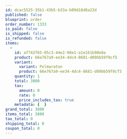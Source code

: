 ```yaml
---
id: dcac5525-35b1-43b5-b33a-b09d18d8a23d
published: false
blueprint: order
order_number: 1333
is_paid: false
is_shipped: false
is_refunded: false
items:
  -
    id: af742f65-05c3-44e2-98e1-a1e161b90e8a
    product: 66e767a9-ee34-4dc4-8681-d09bb59f0cf5
    variant:
      variant: Polmaraton
      product: 66e767a9-ee34-4dc4-8681-d09bb59f0cf5
    quantity: 1
    total: 3800
    tax:
      amount: 0
      rate: 0
      price_includes_tax: true
    metadata: {  }
grand_total: 3800
items_total: 3800
tax_total: 0
shipping_total: 0
coupon_total: 0
---
```


